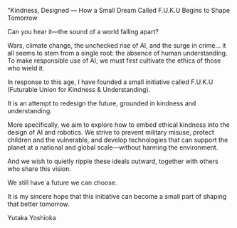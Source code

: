"Kindness, Designed — How a Small Dream Called F.U.K.U Begins to Shape Tomorrow

Can you hear it—the sound of a world falling apart?

Wars, climate change, the unchecked rise of AI, and the surge in crime… it all seems to stem from a single root: the absence of human understanding. To make responsible use of AI, we must first cultivate the ethics of those who wield it.

In response to this age, I have founded a small initiative called F.U.K.U (Futurable Union for Kindness & Understanding).

It is an attempt to redesign the future, grounded in kindness and understanding.

More specifically, we aim to explore how to embed ethical kindness into the design of AI and robotics. We strive to prevent military misuse, protect children and the vulnerable, and develop technologies that can support the planet at a national and global scale—without harming the environment.

And we wish to quietly ripple these ideals outward, together with others who share this vision.

We still have a future we can choose.

It is my sincere hope that this initiative can become a small part of shaping that better tomorrow.

Yutaka Yoshioka